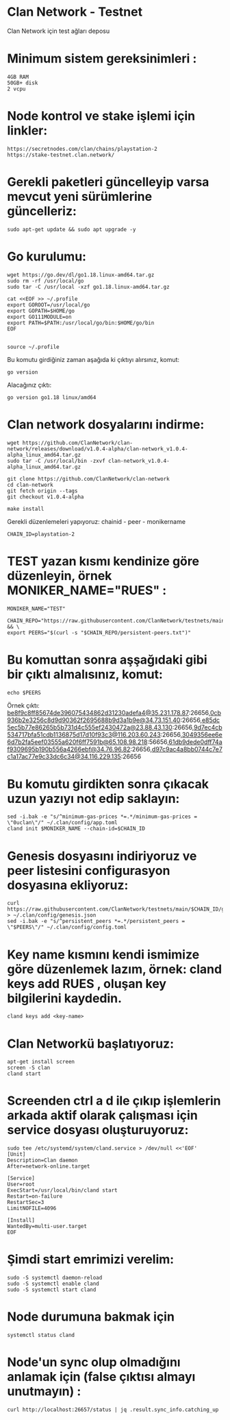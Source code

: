 # Clan Network - Testnet

Clan Network için test ağları deposu

# Minimum sistem gereksinimleri :
```
4GB RAM
50GB+ disk
2 vcpu
```
# Node kontrol ve stake işlemi için linkler:
```
https://secretnodes.com/clan/chains/playstation-2
https://stake-testnet.clan.network/
```

# Gerekli paketleri güncelleyip varsa mevcut yeni sürümlerine güncelleriz:

```
sudo apt-get update && sudo apt upgrade -y
```
# Go kurulumu:

```
wget https://go.dev/dl/go1.18.linux-amd64.tar.gz
sudo rm -rf /usr/local/go
sudo tar -C /usr/local -xzf go1.18.linux-amd64.tar.gz

cat <<EOF >> ~/.profile
export GOROOT=/usr/local/go
export GOPATH=$HOME/go
export GO111MODULE=on
export PATH=$PATH:/usr/local/go/bin:$HOME/go/bin
EOF


source ~/.profile
```
Bu komutu girdiğiniz zaman aşağıda ki çıktıyı alırsınız, komut:

```
go version
```
Alacağınız çıktı: 

```
go version go1.18 linux/amd64
```
# Clan network dosyalarını indirme:

```
wget https://github.com/ClanNetwork/clan-network/releases/download/v1.0.4-alpha/clan-network_v1.0.4-alpha_linux_amd64.tar.gz
sudo tar -C /usr/local/bin -zxvf clan-network_v1.0.4-alpha_linux_amd64.tar.gz

git clone https://github.com/ClanNetwork/clan-network
cd clan-network
git fetch origin --tags
git checkout v1.0.4-alpha

make install
```
Gerekli düzenlemeleri yapıyoruz: chainid - peer - monikername

```
CHAIN_ID=playstation-2
```
# TEST yazan kısmı kendinize göre düzenleyin, örnek MONIKER_NAME="RUES" :

```
MONIKER_NAME="TEST"
```
```
CHAIN_REPO="https://raw.githubusercontent.com/ClanNetwork/testnets/main/$CHAIN_ID" && \
export PEERS="$(curl -s "$CHAIN_REPO/persistent-peers.txt")"
```
# Bu komuttan sonra aşşağıdaki gibi bir çıktı almalısınız, komut:
```
echo $PEERS
```
Örnek çıktı: be8f9c8ff85674de396075434862d31230adefa4@35.231.178.87:26656,0cb936b2e3256c8d9d90362f2695688b9d3a1b9e@34.73.151.40:26656,e85dc5ec5b77e86265b5b731d4c555ef2430472a@23.88.43.130:26656,9d7ec4cb534717bfa51cdb1136875d17d10f93c3@116.203.60.243:26656,3049356ee6e6d7b2fa5eef03555a620f6ff7591b@65.108.98.218:56656,61db9dede0dff74af9309695b190b556a4266ebf@34.76.96.82:26656,d97c9ac4a8bb0744c7e7c1a17ac77e9c33dc6c34@34.116.229.135:26656

# Bu komutu girdikten sonra çıkacak uzun yazıyı not edip saklayın: 

```
sed -i.bak -e "s/^minimum-gas-prices *=.*/minimum-gas-prices = \"0uclan\"/" ~/.clan/config/app.toml
cland init $MONIKER_NAME --chain-id=$CHAIN_ID
```
# Genesis dosyasını indiriyoruz ve peer listesini configurasyon dosyasına ekliyoruz:

```
curl https://raw.githubusercontent.com/ClanNetwork/testnets/main/$CHAIN_ID/genesis.json > ~/.clan/config/genesis.json
sed -i.bak -e "s/^persistent_peers *=.*/persistent_peers = \"$PEERS\"/" ~/.clan/config/config.toml
```
# Key name kısmını kendi ismimize göre düzenlemek lazım, örnek: cland keys add RUES , oluşan key bilgilerini kaydedin.

```
cland keys add <key-name>
```
# Clan Networkü başlatıyoruz:

```
apt-get install screen
screen -S clan
cland start
```
# Screenden ctrl a d ile çıkıp işlemlerin arkada aktif olarak çalışması için service dosyası oluşturuyoruz:

```
sudo tee /etc/systemd/system/cland.service > /dev/null <<'EOF'
[Unit]
Description=Clan daemon
After=network-online.target

[Service]
User=root
ExecStart=/usr/local/bin/cland start
Restart=on-failure
RestartSec=3
LimitNOFILE=4096

[Install]
WantedBy=multi-user.target
EOF
```
# Şimdi start emrimizi verelim:
```
sudo -S systemctl daemon-reload
sudo -S systemctl enable cland
sudo -S systemctl start cland
```
# Node durumuna bakmak için
```
systemctl status cland
```
# Node'un sync olup olmadığını anlamak için (false çıktısı almayı unutmayın) : 
```
curl http://localhost:26657/status | jq .result.sync_info.catching_up
```

